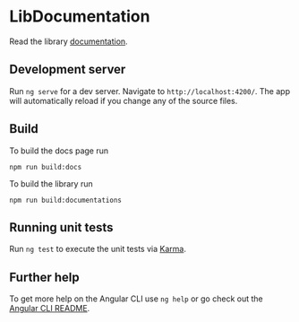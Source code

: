 # LibDocumentation

Read the library [documentation](https://github.com/ngfelixl/documentations/blob/master/projects/documentations/README.md).

## Development server

Run `ng serve` for a dev server. Navigate to `http://localhost:4200/`. The app will automatically reload if you change any of the source files.

## Build

To build the docs page run

```
npm run build:docs
```

To build the library run

```
npm run build:documentations
```

## Running unit tests

Run `ng test` to execute the unit tests via [Karma](https://karma-runner.github.io).

## Further help

To get more help on the Angular CLI use `ng help` or go check out the [Angular CLI README](https://github.com/angular/angular-cli/blob/master/README.md).
